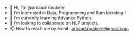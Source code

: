 - 👋 Hi, I’m @arnaud-roudiere
- 👀 I’m interested in Data, Programming and Rum blending !
- 🌱 I’m currently learning Advance Python.
- 💞️ I’m looking to collaborate on NLP projects.
- 📫 How to reach me by email : arnaud.roudiere@gmail.com

<!---
arnaud-roudiere/arnaud-roudiere is a ✨ special ✨ repository because its `README.md` (this file) appears on your GitHub profile.
You can click the Preview link to take a look at your changes.
--->
